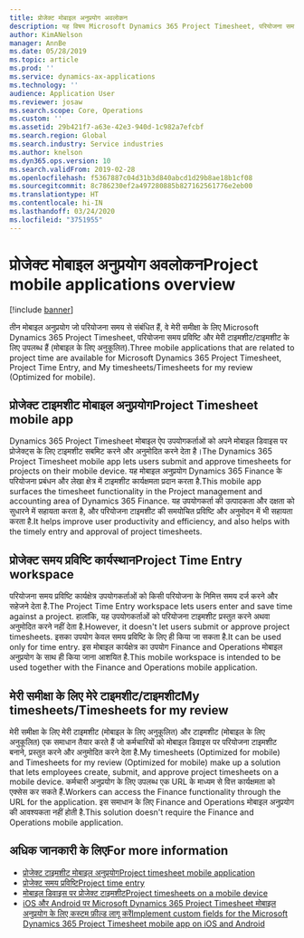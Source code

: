 ```yaml
---
title: प्रोजेक्ट मोबाइल अनुप्रयोग अवलोकन
description: यह विषय Microsoft Dynamics 365 Project Timesheet, परियोजना समय प्रविष्टि और मेरी टाइमशीट/टाइमशीट के लिए उन परियोजना के समय-संबंधित अनुप्रयोगों के बारे में सामान्य जानकारी प्रदान करता है जो मोबाइल डिवाइस पर उपलब्ध हैं.
author: KimANelson
manager: AnnBe
ms.date: 05/28/2019
ms.topic: article
ms.prod: ''
ms.service: dynamics-ax-applications
ms.technology: ''
audience: Application User
ms.reviewer: josaw
ms.search.scope: Core, Operations
ms.custom: ''
ms.assetid: 29b421f7-a63e-42e3-940d-1c982a7efcbf
ms.search.region: Global
ms.search.industry: Service industries
ms.author: knelson
ms.dyn365.ops.version: 10
ms.search.validFrom: 2019-02-28
ms.openlocfilehash: f5367887c04d31b3d840abcd1d29b8ae18b1cf08
ms.sourcegitcommit: 8c786230ef2a497280885b827162561776e2eb00
ms.translationtype: HT
ms.contentlocale: hi-IN
ms.lasthandoff: 03/24/2020
ms.locfileid: "3751955"
---
```

# <a name="project-mobile-applications-overview"></a><span data-ttu-id="b75e3-103">प्रोजेक्ट मोबाइल अनुप्रयोग अवलोकन</span><span class="sxs-lookup"><span data-stu-id="b75e3-103">Project mobile applications overview</span></span>

[!include [banner](../includes/banner.md)]

<span data-ttu-id="b75e3-104">तीन मोबाइल अनुप्रयोग जो परियोजना समय से संबंधित हैं, वे मेरी समीक्षा के लिए Microsoft Dynamics 365 Project Timesheet, परियोजना समय प्रविष्टि और मेरी टाइमशीट/टाइमशीट के लिए उपलब्ध हैं (मोबाइल के लिए अनुकूलित).</span><span class="sxs-lookup"><span data-stu-id="b75e3-104">Three mobile applications that are related to project time are available for Microsoft Dynamics 365 Project Timesheet, Project Time Entry, and My timesheets/Timesheets for my review (Optimized for mobile).</span></span>

## <a name="project-timesheet-mobile-app"></a><span data-ttu-id="b75e3-105">प्रोजेक्ट टाइमशीट मोबाइल अनुप्रयोग</span><span class="sxs-lookup"><span data-stu-id="b75e3-105">Project Timesheet mobile app</span></span>

<span data-ttu-id="b75e3-106">Dynamics 365 Project Timesheet मोबाइल ऐप उपयोगकर्ताओं को अपने मोबाइल डिवाइस पर प्रोजेक्ट्स के लिए टाइमशीट सबमिट करने और अनुमोदित करने देता है।</span><span class="sxs-lookup"><span data-stu-id="b75e3-106">The Dynamics 365 Project Timesheet mobile app lets users submit and approve timesheets for projects on their mobile device.</span></span> <span data-ttu-id="b75e3-107">यह मोबाइल अनुप्रयोग Dynamics 365 Finance के परियोजना प्रबंधन और लेखा क्षेत्र में टाइमशीट कार्यक्षमता प्रदान करता है.</span><span class="sxs-lookup"><span data-stu-id="b75e3-107">This mobile app surfaces the timesheet functionality in the Project management and accounting area of Dynamics 365 Finance.</span></span> <span data-ttu-id="b75e3-108">यह उपयोगकर्ता की उत्पादकता और दक्षता को सुधारने में सहायता करता है, और परियोजना टाइमशीट की समयोचित प्रविष्टि और अनुमोदन में भी सहायता करता है.</span><span class="sxs-lookup"><span data-stu-id="b75e3-108">It helps improve user productivity and efficiency, and also helps with the timely entry and approval of project timesheets.</span></span>

## <a name="project-time-entry-workspace"></a><span data-ttu-id="b75e3-109">प्रोजेक्ट समय प्रविष्टि कार्यस्थान</span><span class="sxs-lookup"><span data-stu-id="b75e3-109">Project Time Entry workspace</span></span>

<span data-ttu-id="b75e3-110">परियोजना समय प्रविष्टि कार्यक्षेत्र उपयोगकर्ताओं को किसी परियोजना के निमित्त समय दर्ज करने और सहेजने देता है.</span><span class="sxs-lookup"><span data-stu-id="b75e3-110">The Project Time Entry workspace lets users enter and save time against a project.</span></span> <span data-ttu-id="b75e3-111">हालांकि, यह उपयोगकर्ताओं को परियोजना टाइमशीट प्रस्तुत करने अथवा अनुमोदित करने नहीं देता है.</span><span class="sxs-lookup"><span data-stu-id="b75e3-111">However, it doesn't let users submit or approve project timesheets.</span></span> <span data-ttu-id="b75e3-112">इसका उपयोग केवल समय प्रविष्टि के लिए ही किया जा सकता है.</span><span class="sxs-lookup"><span data-stu-id="b75e3-112">It can be used only for time entry.</span></span> <span data-ttu-id="b75e3-113">इस मोबाइल कार्यक्षेत्र का उपयोग Finance and Operations मोबाइल अनुप्रयोग के साथ ही किया जाना आशयित है.</span><span class="sxs-lookup"><span data-stu-id="b75e3-113">This mobile workspace is intended to be used together with the Finance and Operations mobile application.</span></span>

## <a name="my-timesheetstimesheets-for-my-review"></a><span data-ttu-id="b75e3-114">मेरी समीक्षा के लिए मेरे टाइमशीट/टाइमशीट</span><span class="sxs-lookup"><span data-stu-id="b75e3-114">My timesheets/Timesheets for my review</span></span>

<span data-ttu-id="b75e3-115">मेरी समीक्षा के लिए मेरी टाइमशीट (मोबाइल के लिए अनुकूलित) और टाइमशीट (मोबाइल के लिए अनुकूलित) एक समाधान तैयार करते हैं जो कर्मचारियों को मोबाइल डिवाइस पर परियोजना टाइमशीट बनाने, प्रस्तुत करने और अनुमोदित करने देता है.</span><span class="sxs-lookup"><span data-stu-id="b75e3-115">My timesheets (Optimized for mobile) and Timesheets for my review (Optimized for mobile) make up a solution that lets employees create, submit, and approve project timesheets on a mobile device.</span></span> <span data-ttu-id="b75e3-116">कर्मचारी अनुप्रयोग के लिए उपलब्ध एक URL के माध्यम से वित्त कार्यक्षमता को एक्सेस कर सकते हैं.</span><span class="sxs-lookup"><span data-stu-id="b75e3-116">Workers can access the Finance functionality through the URL for the application.</span></span> <span data-ttu-id="b75e3-117">इस समाधान के लिए Finance and Operations मोबाइल अनुप्रयोग की आवश्यकता नहीं होती है.</span><span class="sxs-lookup"><span data-stu-id="b75e3-117">This solution doesn't require the Finance and Operations mobile application.</span></span>

## <a name="for-more-information"></a><span data-ttu-id="b75e3-118">अधिक जानकारी के लिए</span><span class="sxs-lookup"><span data-stu-id="b75e3-118">For more information</span></span>

- [<span data-ttu-id="b75e3-119">प्रोजेक्ट टाइमशीट मोबाइल अनुप्रयोग</span><span class="sxs-lookup"><span data-stu-id="b75e3-119">Project timesheet mobile application</span></span>](project-timesheet.md)
- [<span data-ttu-id="b75e3-120">प्रोजेक्ट समय प्रविष्टि</span><span class="sxs-lookup"><span data-stu-id="b75e3-120">Project time entry</span></span>]( project-time-entry-mobile-workspace.md)
- [<span data-ttu-id="b75e3-121">मोबाइल डिवाइस पर प्रोजेक्ट टाइमशीट</span><span class="sxs-lookup"><span data-stu-id="b75e3-121">Project timesheets on a mobile device</span></span>](Mobile-timesheets.md)
- [<span data-ttu-id="b75e3-122">iOS और Android पर Microsoft Dynamics 365 Project Timesheet मोबाइल अनुप्रयोग के लिए कस्टम फ़ील्ड लागू करें</span><span class="sxs-lookup"><span data-stu-id="b75e3-122">Implement custom fields for the Microsoft Dynamics 365 Project Timesheet mobile app on iOS and Android</span></span>](custom-fields-mobile.md)

